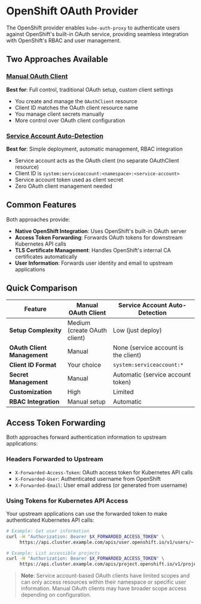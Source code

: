 # OpenShift OAuth Provider

The OpenShift provider enables `kube-auth-proxy` to authenticate users against OpenShift's built-in OAuth service, providing seamless integration with OpenShift's RBAC and user management.

## Two Approaches Available

### [Manual OAuth Client](manual/)
**Best for**: Full control, traditional OAuth setup, custom client settings
- You create and manage the `OAuthClient` resource
- Client ID matches the OAuth client resource name  
- You manage client secrets manually
- More control over OAuth client configuration

### [Service Account Auto-Detection](service-account/)  
**Best for**: Simple deployment, automatic management, RBAC integration
- Service account acts as the OAuth client (no separate OAuthClient resource)
- Client ID is `system:serviceaccount:<namespace>:<service-account>`
- Service account token used as client secret
- Zero OAuth client management needed

## Common Features

Both approaches provide:
- **Native OpenShift Integration**: Uses OpenShift's built-in OAuth server
- **Access Token Forwarding**: Forwards OAuth tokens for downstream Kubernetes API calls  
- **TLS Certificate Management**: Handles OpenShift's internal CA certificates automatically
- **User Information**: Forwards user identity and email to upstream applications

## Quick Comparison

| Feature | Manual OAuth Client | Service Account Auto-Detection |
|---------|--------------------|---------------------------------|
| **Setup Complexity** | Medium (create OAuth client) | Low (just deploy) |
| **OAuth Client Management** | Manual | None (service account is the client) |
| **Client ID Format** | Your choice | `system:serviceaccount:*` |
| **Secret Management** | Manual | Automatic (service account token) |
| **Customization** | High | Limited |
| **RBAC Integration** | Manual setup | Automatic |

## Access Token Forwarding

Both approaches forward authentication information to upstream applications:

### Headers Forwarded to Upstream
- `X-Forwarded-Access-Token`: OAuth access token for Kubernetes API calls
- `X-Forwarded-User`: Authenticated username from OpenShift
- `X-Forwarded-Email`: User email address (or generated from username)

### Using Tokens for Kubernetes API Access

Your upstream applications can use the forwarded token to make authenticated Kubernetes API calls:

```bash
# Example: Get user information
curl -H "Authorization: Bearer $X_FORWARDED_ACCESS_TOKEN" \
     https://api.cluster.example.com/apis/user.openshift.io/v1/users/~

# Example: List accessible projects  
curl -H "Authorization: Bearer $X_FORWARDED_ACCESS_TOKEN" \
     https://api.cluster.example.com/apis/project.openshift.io/v1/projects
```

> **Note**: Service account-based OAuth clients have limited scopes and can only access resources within their namespace or specific user information. Manual OAuth clients may have broader scope access depending on configuration.